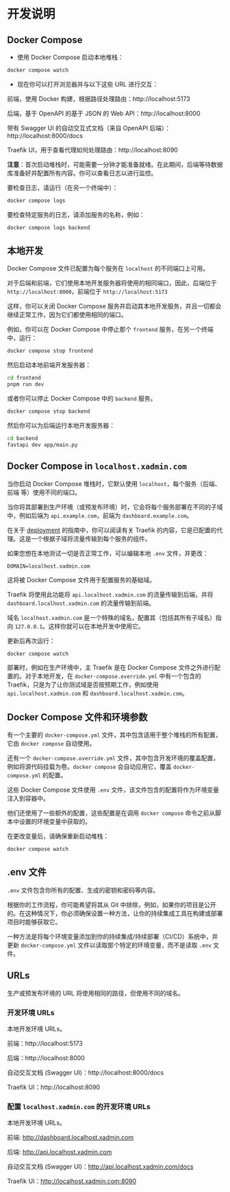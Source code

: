 # 开发说明

## Docker Compose

* 使用 Docker Compose 启动本地堆栈：

```bash
docker compose watch
```

* 现在你可以打开浏览器并与以下这些 URL 进行交互：

前端，使用 Docker 构建，根据路径处理路由：http://localhost:5173

后端，基于 OpenAPI 的基于 JSON 的 Web API：http://localhost:8000

带有 Swagger UI 的自动交互式文档（来自 OpenAPI 后端）：http://localhost:8000/docs

Traefik UI，用于查看代理如何处理路由：http://localhost:8090

**注意**：首次启动堆栈时，可能需要一分钟才能准备就绪。在此期间，后端等待数据库准备好并配置所有内容。你可以查看日志以进行监控。

要检查日志，请运行（在另一个终端中）：

```bash
docker compose logs
```

要检查特定服务的日志，请添加服务的名称，例如：

```bash
docker compose logs backend
```

## 本地开发

Docker Compose 文件已配置为每个服务在 `localhost` 的不同端口上可用。

对于后端和前端，它们使用本地开发服务器将使用的相同端口，因此，后端位于 `http://localhost:8000`，前端位于 `http://localhost:5173`

这样，你可以关闭 Docker Compose 服务并启动其本地开发服务，并且一切都会继续正常工作，因为它们都使用相同的端口。

例如，你可以在 Docker Compose 中停止那个 `frontend` 服务，在另一个终端中，运行：

```bash
docker compose stop frontend
```

然后启动本地前端开发服务器：

```bash
cd frontend
pnpm run dev
```

或者你可以停止 Docker Compose 中的 `backend` 服务。

```bash
docker compose stop backend
```

然后你可以为后端运行本地开发服务器：

```bash
cd backend
fastapi dev app/main.py
```

## Docker Compose in `localhost.xadmin.com`

当你启动 Docker Compose 堆栈时，它默认使用 `localhost`，每个服务（后端、前端 等）使用不同的端口。

当你将其部署到生产环境（或预发布环境）时，它会将每个服务部署在不同的子域中，例如后端为 `api.example.com`，前端为 `dashboard.example.com`。

在关于 [deployment](deployment.md) 的指南中，你可以阅读有关 Traefik 的内容，它是已配置的代理。这是一个根据子域将流量传输到每个服务的组件。

如果您想在本地测试一切是否正常工作，可以编辑本地 `.env` 文件，并更改：

```dotenv
DOMAIN=localhost.xadmin.com
```

这将被 Docker Compose 文件用于配置服务的基础域。

Traefik 将使用此功能将 `api.localhost.xadmin.com` 的流量传输到后端，并将 `dashboard.localhost.xadmin.com` 的流量传输到前端。

域名 `localhost.xadmin.com` 是一个特殊的域名，配置其（包括其所有子域名）指向 `127.0.0.1`。这样你就可以在本地开发中使用它。

更新后再次运行：

```bash
docker compose watch
```

部署时，例如在生产环境中，主 Traefik 是在 Docker Compose 文件之外进行配置的。对于本地开发，在 `docker-compose.override.yml` 中有一个包含的 Traefik，只是为了让你测试域是否按预期工作，例如使用 `api.localhost.xadmin.com` 和 `dashboard.localhost.xadmin.com`。

## Docker Compose 文件和环境参数

有一个主要的 `docker-compose.yml` 文件，其中包含适用于整个堆栈的所有配置，它由 `docker compose` 自动使用。

还有一个 `docker-compose.override.yml` 文件，其中包含开发环境的覆盖配置，例如将源代码挂载为卷。`docker compose` 会自动应用它，覆盖 `docker-compose.yml` 的配置。

这些 Docker Compose 文件使用 `.env` 文件，该文件包含的配置将作为环境变量注入到容器中。

他们还使用了一些额外的配置，这些配置是在调用 `docker compose` 命令之前从脚本中设置的环境变量中获取的。

在更改变量后，请确保重新启动堆栈：

```bash
docker compose watch
```

## .env 文件

`.env` 文件包含你所有的配置、生成的密钥和密码等内容。

根据你的工作流程，你可能希望将其从 Git 中排除，例如，如果你的项目是公开的。在这种情况下，你必须确保设置一种方法，让你的持续集成工具在构建或部署项目时能够获取它。

一种方法是将每个环境变量添加到你的持续集成/持续部署（CI/CD）系统中，并更新 `docker-compose.yml` 文件以读取那个特定的环境变量，而不是读取 `.env` 文件。

## URLs

生产或预发布环境的 URL 将使用相同的路径，但使用不同的域名。

### 开发环境 URLs

本地开发环境 URLs。

前端：http://localhost:5173

后端：http://localhost:8000

自动交互文档 (Swagger UI)：http://localhost:8000/docs

Traefik UI：http://localhost:8090

### 配置 `localhost.xadmin.com` 的开发环境 URLs

本地开发环境 URLs。

前端: http://dashboard.localhost.xadmin.com

后端: http://api.localhost.xadmin.com

自动交互文档 (Swagger UI)：http://api.localhost.xadmin.com/docs

Traefik UI：http://localhost.xadmin.com:8090
